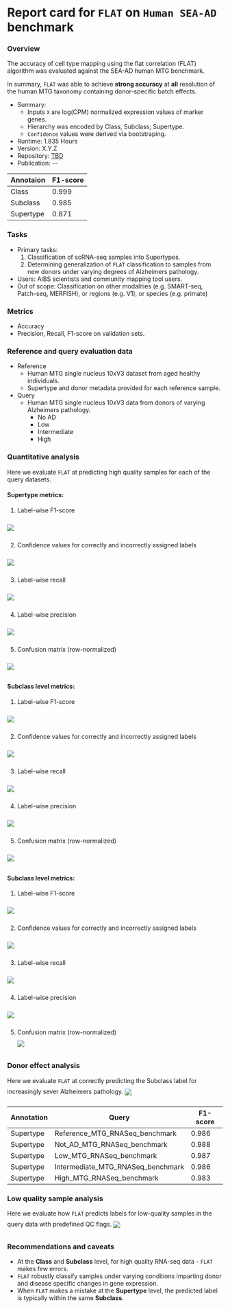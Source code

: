 # Report card for `FLAT` on `Human SEA-AD` benchmark

### Overview

The accuracy of cell type mapping using the flat correlation (FLAT) algorithm was evaluated against the SEA-AD human MTG benchmark.

In summary, `FLAT` was able to achieve **strong accuracy** at **all** resolution of the human MTG taxonomy containing donor-specific batch effects.

- Summary:
    - Inputs `X` are log(CPM) normalized expression values of marker genes.
    - Hierarchy was encoded by Class, Subclass, Supertype.
    - `Confidence` values were derived via bootstraping.
 - Runtime: 1.835 Hours
 - Version: X.Y.Z
 - Repository: [TBD](TBD)
 - Publication: --

Annotaion | F1-score
--- | --- 
Class | 0.999 
Subclass | 0.985
Supertype | 0.871

### Tasks
 - Primary tasks:
    1. Classification of scRNA-seq samples into Supertypes.
    2. Determining generalization of `FLAT` classification to samples from new donors under varying degrees of Alzheimers pathology.
 - Users: AIBS scientists and community mapping tool users.
 - Out of scope: Classification on other modalities (e.g. SMART-seq, Patch-seq, MERFISH), or regions (e.g. V1), or species (e.g. primate)

### Metrics
 - Accuracy
 - Precision, Recall, F1-score on validation sets.

### Reference and query evaluation data
 - Reference
    - Human MTG single nucleus 10xV3 dataset from aged healthy individuals.
    - Supertype and donor metadata provided for each reference sample.
 - Query
    - Human MTG single nucleus 10xV3 data from donors of varying Alzheimers pathology.
        - No AD
        - Low
        - Intermediate
        - High

### Quantitative analysis

Here we evaluate `FLAT` at predicting high quality samples for each of the query datasets.

#### Supertype metrics:
1. Label-wise F1-score<br>
<img align='center' style="padding:10px 0px 10px 0px; border-radius: 0%" src="./assets/human_SEA-AD/FLAT/Supertype_FLAT_all_F1_score.png"/>

2. Confidence values for correctly and incorrectly assigned labels<br>
<img align='center' style="padding:10px 0px 10px 0px; border-radius: 0%" src="./assets/human_SEA-AD/FLAT/Supertype_FLAT_all_conf_box.png"/>

3. Label-wise recall<br>
<img align='center' style="padding:10px 0px 10px 0px; border-radius: 0%" src="./assets/human_SEA-AD/FLAT/Supertype_FLAT_all_recall.png"/>

4. Label-wise precision<br>
<img align='center' style="padding:10px 0px 10px 0px; border-radius: 0%" src="./assets/human_SEA-AD/FLAT/Supertype_FLAT_all_precision.png"/>

5. Confusion matrix (row-normalized)<br>
<img align='center' style="padding:10px 0px 10px 0px; border-radius: 0%" src="./assets/human_SEA-AD/FLAT/Supertype_FLAT_all_conf_mat.png"/>

#### Subclass level metrics:
1. Label-wise F1-score<br>
<img align='center' style="padding:10px 0px 10px 0px; border-radius: 0%" src="./assets/human_SEA-AD/FLAT/Subclass_FLAT_all_F1_score.png"/>

2. Confidence values for correctly and incorrectly assigned labels<br>
<img align='center' style="padding:10px 0px 10px 0px; border-radius: 0%" src="./assets/human_SEA-AD/FLAT/Subclass_FLAT_all_conf_box.png"/>

3. Label-wise recall<br>
<img align='center' style="padding:10px 0px 10px 0px; border-radius: 0%" src="./assets/human_SEA-AD/FLAT/Subclass_FLAT_all_recall.png"/>

4. Label-wise precision<br>
<img align='center' style="padding:10px 0px 10px 0px; border-radius: 0%" src="./assets/human_SEA-AD/FLAT/Subclass_FLAT_all_precision.png"/>

5. Confusion matrix (row-normalized)<br>
<img align='center' style="padding:10px 0px 10px 0px; border-radius: 0%" src="./assets/human_SEA-AD/FLAT/Subclass_FLAT_all_conf_mat.png"/>

#### Subclass level metrics:
1. Label-wise F1-score<br>
<img align='center' style="padding:10px 0px 10px 0px; border-radius: 0%" src="./assets/human_SEA-AD/FLAT/Class_FLAT_all_F1_score.png"/>

2. Confidence values for correctly and incorrectly assigned labels<br>
<img align='center' style="padding:10px 0px 10px 0px; border-radius: 0%" src="./assets/human_SEA-AD/FLAT/Class_FLAT_all_conf_box.png"/>

3. Label-wise recall<br>
<img align='center' style="padding:10px 0px 10px 0px; border-radius: 0%" src="./assets/human_SEA-AD/FLAT/Class_FLAT_all_recall.png"/>

4. Label-wise precision<br>
<img align='center' style="padding:10px 0px 10px 0px; border-radius: 0%" src="./assets/human_SEA-AD/FLAT/Class_FLAT_all_precision.png"/>

5. Confusion matrix (row-normalized)<br><img align='center' style="padding:10px 0px 10px 0px; border-radius: 0%" src="./assets/human_SEA-AD/FLAT/Class_FLAT_all_conf_mat.png"/>

### Donor effect analysis

Here we evaluate `FLAT` at correctly predicting the Subclass label for increasingly sever Alzheimers pathology.
<img align='center' style="padding:10px 0px 10px 0px; border-radius: 0%" src="./assets/human_SEA-AD/FLAT/Subclass_FLAT_cond_conf_box.png"/>

Annotation | Query | F1-score
--- | --- | ---
Supertype | Reference_MTG_RNASeq_benchmark | 0.986
Supertype | Not_AD_MTG_RNASeq_benchmark | 0.988
Supertype | Low_MTG_RNASeq_benchmark | 0.987
Supertype | Intermediate_MTG_RNASeq_benchmark | 0.986
Supertype | High_MTG_RNASeq_benchmark | 0.983

### Low quality sample analysis

Here we evaluate how `FLAT` predicts labels for low-quality samples in the query data with predefined QC flags.
<img align='center' style="padding:10px 0px 10px 0px; border-radius: 0%" src="./assets/human_SEA-AD/FLAT/Supertype_FLAT_low_qc_conf_mat.png"/>

### Recommendations and caveats
 - At the **Class** and **Subclass** level, for high quality RNA-seq data - `FLAT` makes few errors.
 - `FLAT` robustly classify samples under varying conditions imparting donor and disease specific changes in gene expression.
 - When `FLAT` makes a mistake at the **Supertype** level, the predicted label is typically within the same **Subclass**.
